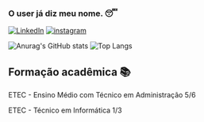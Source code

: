 ### O user já diz meu nome. 😴

[![LinkedIn](https://img.shields.io/badge/LinkedIn-0077B5?style=for-the-badge&logo=linkedin&logoColor=white)](https://www.linkedin.com/in/pedro-araujo-1867a826b?utm_source=share&utm_campaign=share_via&utm_content=profile&utm_medium=android_app)
[![instagram](https://img.shields.io/badge/Instagram-E4405F?style=for-the-badge&logo=instagram&logoColor=white)](https://www.instagram.com/ypedroxavier/)

![Anurag's GitHub stats](https://github-readme-stats.vercel.app/api?username=anuraghazra&show_icons=true&theme=chartreuse-dark)
![Top Langs](https://github-readme-stats.vercel.app/api/top-langs/?username=riquexavier&hide&theme=chartreuse-dark)

## Formação acadêmica 📚

ETEC - Ensino Médio com Técnico em Administração 5/6

ETEC - Técnico em Informática 1/3
